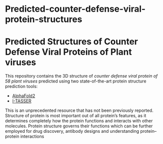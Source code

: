 # Predicted-counter-defense-viral-protein-structures
# Predicted Structures of Counter Defense Viral Proteins of Plant viruses
This repository contains the 3D structure of *counter defense viral protein of 58 plant viruses* predicted using two state-of-the-art protein structure prediction tools:
- [AlphaFold2](https://colab.research.google.com/github/sokrypton/ColabFold/blob/main/AlphaFold2.ipynb)
- [I-TASSER](https://zhanggroup.org/I-TASSER/)

This is an unprecedented resource that has not been previously reported. Structure of protein is most important out of all protein’s features, as it determines completely how the protein functions and interacts with other molecules. Protein structure governs their functions which can be further employed for drug discovery, antibody designs and understanding protein–protein interactions
